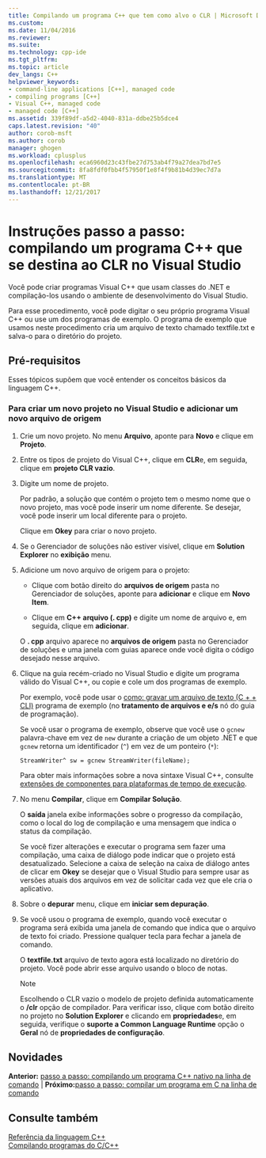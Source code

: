 ```yaml
---
title: Compilando um programa C++ que tem como alvo o CLR | Microsoft Docs
ms.custom: 
ms.date: 11/04/2016
ms.reviewer: 
ms.suite: 
ms.technology: cpp-ide
ms.tgt_pltfrm: 
ms.topic: article
dev_langs: C++
helpviewer_keywords:
- command-line applications [C++], managed code
- compiling programs [C++]
- Visual C++, managed code
- managed code [C++]
ms.assetid: 339f89df-a5d2-4040-831a-ddbe25b5dce4
caps.latest.revision: "40"
author: corob-msft
ms.author: corob
manager: ghogen
ms.workload: cplusplus
ms.openlocfilehash: eca6960d23c43fbe27d753ab4f79a27dea7bd7e5
ms.sourcegitcommit: 8fa8fdf0fbb4f57950f1e8f4f9b81b4d39ec7d7a
ms.translationtype: MT
ms.contentlocale: pt-BR
ms.lasthandoff: 12/21/2017
---
```

# <a name="walkthrough-compiling-a-c-program-that-targets-the-clr-in-visual-studio"></a>Instruções passo a passo: compilando um programa C++ que se destina ao CLR no Visual Studio
Você pode criar programas Visual C++ que usam classes do .NET e compilação-los usando o ambiente de desenvolvimento do Visual Studio.  
  
 Para esse procedimento, você pode digitar o seu próprio programa Visual C++ ou use um dos programas de exemplo. O programa de exemplo que usamos neste procedimento cria um arquivo de texto chamado textfile.txt e salva-o para o diretório do projeto.  
  
## <a name="prerequisites"></a>Pré-requisitos  
 Esses tópicos supõem que você entender os conceitos básicos da linguagem C++.  
  
### <a name="to-create-a-new-project-in-visual-studio-and-add-a-new-source-file"></a>Para criar um novo projeto no Visual Studio e adicionar um novo arquivo de origem  
  
1.  Crie um novo projeto. No menu **Arquivo**, aponte para **Novo** e clique em **Projeto**.  
  
2.  Entre os tipos de projeto do Visual C++, clique em **CLR**e, em seguida, clique em **projeto CLR vazio**.  
  
3.  Digite um nome de projeto.  
  
     Por padrão, a solução que contém o projeto tem o mesmo nome que o novo projeto, mas você pode inserir um nome diferente. Se desejar, você pode inserir um local diferente para o projeto.  
  
     Clique em **Okey** para criar o novo projeto.  
  
4.  Se o Gerenciador de soluções não estiver visível, clique em **Solution Explorer** no **exibição** menu.  
  
5.  Adicione um novo arquivo de origem para o projeto:  
  
    -   Clique com botão direito do **arquivos de origem** pasta no Gerenciador de soluções, aponte para **adicionar** e clique em **Novo Item**.  
  
    -   Clique em **C++ arquivo (. cpp)** e digite um nome de arquivo e, em seguida, clique em **adicionar**.  
  
     O **. cpp** arquivo aparece no **arquivos de origem** pasta no Gerenciador de soluções e uma janela com guias aparece onde você digita o código desejado nesse arquivo.  
  
6.  Clique na guia recém-criado no Visual Studio e digite um programa válido do Visual C++, ou copie e cole um dos programas de exemplo.  
  
     Por exemplo, você pode usar o [como: gravar um arquivo de texto (C + + CLI)](../dotnet/how-to-write-a-text-file-cpp-cli.md) programa de exemplo (no **tratamento de arquivos e e/s** nó do guia de programação).  
  
     Se você usar o programa de exemplo, observe que você use o `gcnew` palavra-chave em vez de `new` durante a criação de um objeto .NET e que `gcnew` retorna um identificador (`^`) em vez de um ponteiro (`*`):  
  
     `StreamWriter^ sw = gcnew StreamWriter(fileName);`  
  
     Para obter mais informações sobre a nova sintaxe Visual C++, consulte [extensões de componentes para plataformas de tempo de execução](../windows/component-extensions-for-runtime-platforms.md).  
  
7.  No menu **Compilar**, clique em **Compilar Solução**.  
  
     O **saída** janela exibe informações sobre o progresso da compilação, como o local do log de compilação e uma mensagem que indica o status da compilação.  
  
     Se você fizer alterações e executar o programa sem fazer uma compilação, uma caixa de diálogo pode indicar que o projeto está desatualizado. Selecione a caixa de seleção na caixa de diálogo antes de clicar em **Okey** se desejar que o Visual Studio para sempre usar as versões atuais dos arquivos em vez de solicitar cada vez que ele cria o aplicativo.  
  
8.  Sobre o **depurar** menu, clique em **iniciar sem depuração**.  
  
9. Se você usou o programa de exemplo, quando você executar o programa será exibida uma janela de comando que indica que o arquivo de texto foi criado. Pressione qualquer tecla para fechar a janela de comando.  
  
     O **textfile.txt** arquivo de texto agora está localizado no diretório do projeto. Você pode abrir esse arquivo usando o bloco de notas.  
  
    > [!NOTE]
    >  Escolhendo o CLR vazio o modelo de projeto definida automaticamente o **/clr** opção de compilador. Para verificar isso, clique com botão direito no projeto no **Solution Explorer** e clicando em **propriedades**e, em seguida, verifique o **suporte a Common Language Runtime** opção o  **Geral** nó de **propriedades de configuração**.  
  
## <a name="whats-next"></a>Novidades  
 **Anterior:** [passo a passo: compilando um programa C++ nativo na linha de comando](../build/walkthrough-compiling-a-native-cpp-program-on-the-command-line.md) &#124; **Próximo:**[passo a passo: compilar um programa em C na linha de comando](../build/walkthrough-compile-a-c-program-on-the-command-line.md)  
  
## <a name="see-also"></a>Consulte também  
 [Referência da linguagem C++](../cpp/cpp-language-reference.md)   
 [Compilando programas do C/C++](../build/building-c-cpp-programs.md)